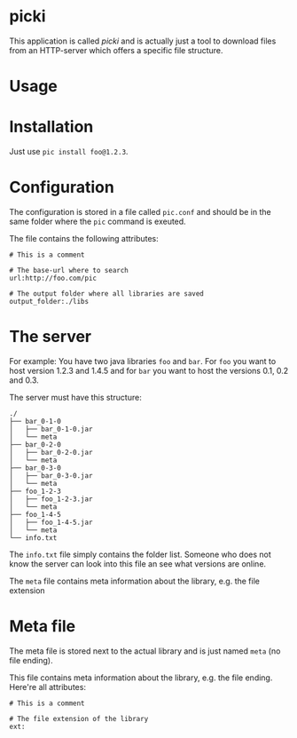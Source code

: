 # picki
This application is called *picki* and is actually just a tool to download files from an HTTP-server which offers a specific file structure.

# Usage

# Installation
Just use `pic install foo@1.2.3`.

# Configuration
The configuration is stored in a file called `pic.conf` and should be in the same folder where the `pic` command is exeuted.

The file contains the following attributes:

```
# This is a comment

# The base-url where to search
url:http://foo.com/pic

# The output folder where all libraries are saved
output_folder:./libs
```

# The server
For example: You have two java libraries `foo` and `bar`. For `foo` you want to host version 1.2.3 and 1.4.5 and for `bar` you want to host the versions 0.1, 0.2 and 0.3.

The server must have this structure:

```
./
├── bar_0-1-0
│   ├── bar_0-1-0.jar
│   └── meta
├── bar_0-2-0
│   ├── bar_0-2-0.jar
│   └── meta
├── bar_0-3-0
│   ├── bar_0-3-0.jar
│   └── meta
├── foo_1-2-3
│   ├── foo_1-2-3.jar
│   └── meta
├── foo_1-4-5
│   ├── foo_1-4-5.jar
│   └── meta
└── info.txt
```

The `info.txt` file simply contains the folder list. Someone who does not know the server can look into this file an see what versions are online.

The `meta` file contains meta information about the library, e.g. the file extension

# Meta file
The meta file is stored next to the actual library and is just named `meta` (no file ending).

This file contains meta information about the library, e.g. the file ending. Here're all attributes:

```
# This is a comment

# The file extension of the library
ext:
```
